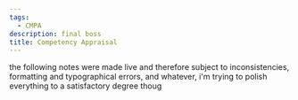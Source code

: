 ```yaml
---
tags:
  - CMPA
description: final boss
title: Competency Appraisal
---
```

the following notes were made live and therefore subject to inconsistencies, formatting and typographical errors, and whatever, i'm trying to polish everything to a satisfactory degree thoug
